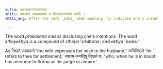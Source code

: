 ```yaml
---
sutra: प्रकाशनस्थेयाख्ययोश्च
vRtti: प्रकाशने स्थेयाख्यायां च तिष्ठतेरात्मनेपदं भवति ॥
vRtti_eng: After the verb _stha_ when meaning 'to indicate one's intentions to another,' or 'to make an award as an arbitrator,' the _Atmanepada_ affix is employed.

---
```

The word _prakasana_ means disclosing one's intentions. The word _stheyakhya_ is a compound of _stheya_ 'arbitrator; and _akhya_ 'name.'

As तिष्ठते जायापत्ये 'the wife expresses her wish to the husband;' त्वयितिष्ठते 'he refers to thee for settlement;' संशय्य कर्णादिषु तिष्ठते यः, 'who, when he is in doubt, has recourse to _Karna_ as his judge or umpire.'